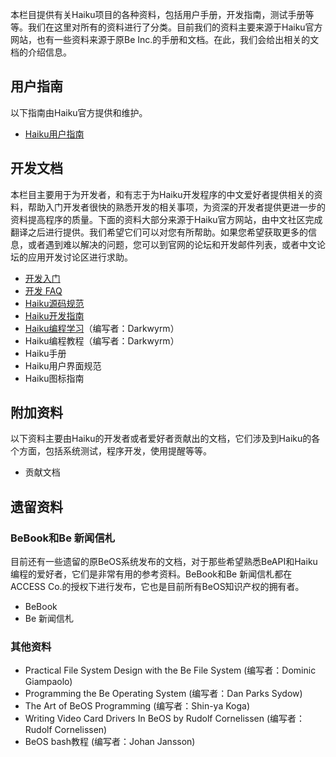 本栏目提供有关Haiku项目的各种资料，包括用户手册，开发指南，测试手册等等。我们在这里对所有的资料进行了分类。目前我们的资料主要来源于Haiku官方网站，也有一些资料来源于原Be Inc.的手册和文档。在此，我们会给出相关的文档的介绍信息。

## 用户指南

以下指南由Haiku官方提供和维护。

* [Haiku用户指南](http://www.haiku-os.org/docs/userguide/en/contents.html)

## 开发文档

本栏目主要用于为开发者，和有志于为Haiku开发程序的中文爱好者提供相关的资料，帮助入门开发者很快的熟悉开发的相关事项，为资深的开发者提供更进一步的资料提高程序的质量。下面的资料大部分来源于Haiku官方网站，由中文社区完成翻译之后进行提供。我们希望它们可以对您有所帮助。如果您希望获取更多的信息，或者遇到难以解决的问题，您可以到官网的论坛和开发邮件列表，或者中文论坛的应用开发讨论区进行求助。

* [开发入门](./development/getting-started.md)
* [开发 FAQ](./development/faq.md)
* [Haiku源码规范](./development/coding-guidelines.md)
* [Haiku开发指南](./documents/haiku_guides.md)
* [Haiku编程学习](./development/darkwyrm/learning_to_program_with_haiku.md)（编写者：Darkwyrm）
* Haiku编程教程（编写者：Darkwyrm）
* Haiku手册
* Haiku用户界面规范
* Haiku图标指南

## 附加资料

以下资料主要由Haiku的开发者或者爱好者贡献出的文档，它们涉及到Haiku的各个方面，包括系统测试，程序开发，使用提醒等等。

* 贡献文档

## 遗留资料

### BeBook和Be 新闻信札

目前还有一些遗留的原BeOS系统发布的文档，对于那些希望熟悉BeAPI和Haiku编程的爱好者，它们是非常有用的参考资料。BeBook和Be 新闻信札都在ACCESS Co.的授权下进行发布，它也是目前所有BeOS知识产权的拥有者。

* BeBook
* Be 新闻信札

### 其他资料

* Practical File System Design with the Be File System (编写者：Dominic Giampaolo)
* Programming the Be Operating System (编写者：Dan Parks Sydow)
* The Art of BeOS Programming (编写者：Shin-ya Koga)
* Writing Video Card Drivers In BeOS by Rudolf Cornelissen (编写者：Rudolf Cornelissen)
* BeOS bash教程 (编写者：Johan Jansson)
